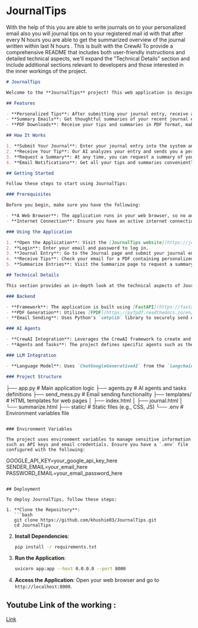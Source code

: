 # JournalTips
With the help of this you are able to write journals on to your personalized email also you will journal tips on to your registered mail id with that after every N hours you are able to get the summarized overview of the journal written within last N hours . This is built with the CrewAI
To provide a comprehensive README that includes both user-friendly instructions and detailed technical aspects, we'll expand the "Technical Details" section and include additional sections relevant to developers and those interested in the inner workings of the project.

```markdown
# JournalTips

Welcome to the **JournalTips** project! This web application is designed to enhance your journaling experience by providing personalized tips and summaries based on your journal entries. Whether you're a seasoned writer or just getting started, JournalTips aims to offer you insightful feedback to help guide your reflections and growth.

## Features

- **Personalized Tips**: After submitting your journal entry, receive a personalized tip crafted by our AI to help you gain new perspectives on your reflections.
- **Summary Emails**: Get thoughtful summaries of your recent journal entries, highlighting key themes and insights.
- **PDF Downloads**: Receive your tips and summaries in PDF format, making it easy to save and refer back to them later.

## How It Works

1. **Submit Your Journal**: Enter your journal entry into the system and provide your email address.
2. **Receive Your Tip**: Our AI analyzes your entry and sends you a personalized tip in PDF format via email.
3. **Request a Summary**: At any time, you can request a summary of your journal entries from the past few hours.
4. **Email Notifications**: Get all your tips and summaries conveniently sent to your email inbox.

## Getting Started

Follow these steps to start using JournalTips:

### Prerequisites

Before you begin, make sure you have the following:

- **A Web Browser**: The application runs in your web browser, so no additional software is needed.
- **Internet Connection**: Ensure you have an active internet connection to use the application and receive emails.

### Using the Application

1. **Open the Application**: Visit the [JournalTips website](https://journal.tips.com).
2. **Login**: Enter your email and password to log in.
3. **Journal Entry**: Go to the Journal page and submit your journal entry.
4. **Receive Tips**: Check your email for a PDF containing personalized tips.
5. **Summarize Entries**: Visit the Summarize page to request a summary of recent journal entries.

## Technical Details

This section provides an in-depth look at the technical aspects of JournalTips:

### Backend

- **Framework**: The application is built using [FastAPI](https://fastapi.tiangolo.com/), a modern and fast web framework for Python, known for its high performance and ease of use.
- **PDF Generation**: Utilizes [FPDF](https://pyfpdf.readthedocs.io/en/latest/) to generate PDF documents from the journal tips and summaries.
- **Email Sending**: Uses Python's `smtplib` library to securely send emails via SMTP.

### AI Agents

- **CrewAI Integration**: Leverages the CrewAI framework to create and manage AI agents that analyze journal entries and generate personalized tips and summaries.
- **Agents and Tasks**: The project defines specific agents such as the "Journal Tip Advisor" and "Reflective Summary Curator" to perform tasks like generating tips and summarizing entries.

### LLM Integration

- **Language Model**: Uses `ChatGoogleGenerativeAI` from the `langchain_google_genai` package to interact with the Gemini-1.5-Flash model for natural language processing tasks.

### Project Structure

```
├── app.py                 # Main application logic
├── agents.py              # AI agents and tasks definitions
├── send_mess.py           # Email sending functionality
├── templates/             # HTML templates for web pages
│   ├── index.html
│   ├── journal.html
│   └── summarize.html
├── static/                # Static files (e.g., CSS, JS)
└── .env                   # Environment variables file
```

### Environment Variables

The project uses environment variables to manage sensitive information such as API keys and email credentials. Ensure you have a `.env` file configured with the following:

```
GOOGLE_API_KEY=your_google_api_key_here
SENDER_EMAIL=your_email_here
PASSWORD_EMAIL=your_email_password_here
```

## Deployment

To deploy JournalTips, follow these steps:

1. **Clone the Repository**: 
   ```bash
   git clone https://github.com/khushie03/JournalTips.git
   cd JournalTips
   ```

2. **Install Dependencies**:
   ```bash
   pip install -r requirements.txt
   ```

3. **Run the Application**:
   ```bash
   uvicorn app:app --host 0.0.0.0 --port 8000
   ```

4. **Access the Application**: Open your web browser and go to `http://localhost:8000`.

## Youtube Link of the working :
[Link](https://www.youtube.com/watch?v=H5PemYYvlSQ)


